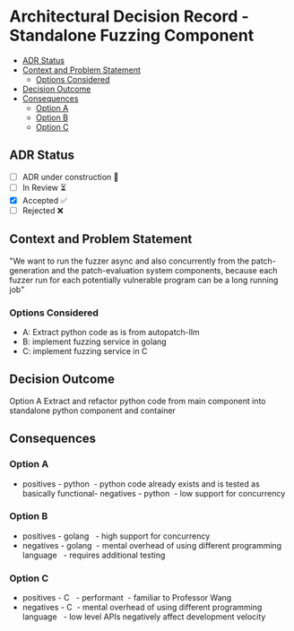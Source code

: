 # Architectural Decision Record - Standalone Fuzzing Component <!-- omit in toc -->
- [ADR Status](#adr-status)
- [Context and Problem Statement](#context-and-problem-statement)
  - [Options Considered](#options-considered)
- [Decision Outcome](#decision-outcome)
- [Consequences](#consequences)
  - [Option A](#option-a)
  - [Option B](#option-b)
  - [Option C](#option-c)

## ADR Status
- [ ] ADR under construction 🚧
- [ ] In Review ⏳
- [x] Accepted ✅
- [ ] Rejected ❌

## Context and Problem Statement

"We want to run the fuzzer async and also concurrently from the patch-generation and the patch-evaluation system components, because each fuzzer run for each potentially vulnerable program can be a long running job"

### Options Considered
- A: Extract python code as is from autopatch-llm 
- B: implement fuzzing service in golang
- C: implement fuzzing service in C

## Decision Outcome

Option A Extract and refactor python code from main component into standalone python component and container

## Consequences

### Option A
- positives - python  - python code already exists and is tested as basically functional- negatives - python  - low support for concurrency

### Option B
- positives - golang
  - high support for concurrency
- negatives - golang  - mental overhead of using different programming language   - requires additional testing

### Option C
- positives - C
  - performant  - familiar to Professor Wang
- negatives - C  - mental overhead of using different programming language   - low level APIs negatively affect development velocity
